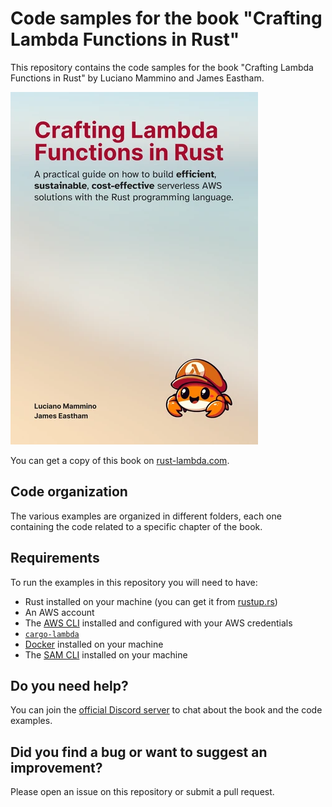 # Code samples for the book "Crafting Lambda Functions in Rust"

This repository contains the code samples for the book "Crafting Lambda
Functions in Rust" by Luciano Mammino and James Eastham.

[![The cover of "Crafting Lambda Functions in Rust" by Luciano Mammino and James Eastham](images/cover.png)](https://rust-lambda.com)

You can get a copy of this book on [rust-lambda.com](https://rust-lambda.com).

## Code organization

The various examples are organized in different folders, each one containing the
code related to a specific chapter of the book.

## Requirements

To run the examples in this repository you will need to have:

- Rust installed on your machine (you can get it from
  [rustup.rs](https://rustup.rs))
- An AWS account
- The [AWS CLI](https://aws.amazon.com/cli/) installed and configured with your
  AWS credentials
- [`cargo-lambda`](https://www.cargo-lambda.info/)
- [Docker](https://www.docker.com/) installed on your machine
- The [SAM CLI](https://aws.amazon.com/serverless/sam/) installed on your
  machine

## Do you need help?

You can join the [official Discord server](https://discord.gg/jXF5VSHMDW) to
chat about the book and the code examples.

## Did you find a bug or want to suggest an improvement?

Please open an issue on this repository or submit a pull request.
